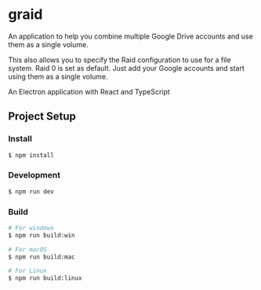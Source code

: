 # graid


An application to help you combine multiple Google Drive accounts and use them as a single volume.

This also allows you to specify the Raid configuration to use for a file system. Raid 0 is set as default.
Just add your Google accounts and start using them as a single volume.


An Electron application with React and TypeScript


## Project Setup

### Install

```bash
$ npm install
```

### Development

```bash
$ npm run dev
```

### Build

```bash
# For windows
$ npm run build:win

# For macOS
$ npm run build:mac

# For Linux
$ npm run build:linux
```
